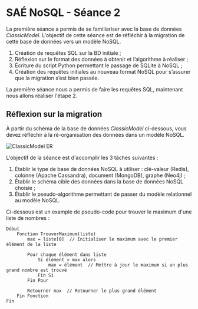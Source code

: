 # SAÉ NoSQL - Séance 2

La première séance a permis de se familiariser avec la base de données *ClassicModel*. L'objectif de cette séance est de réfléchir à la migration de cette base de données vers un modèle NoSQL.

1. Création de requêtes SQL sur la BD initiale ;
2. Réflexion sur le format des données à obtenir et l’algorithme à réaliser ;
3. Écriture du script Python permettant le passage de SQLite à NoSQL ;
4. Création des requêtes initiales au nouveau format NoSQL pour s’assurer que la migration s’est bien passée.

La première séance nous a permis de faire les requêtes SQL, maintenant nous allons réaliser l'étape 2.

## Réflexion sur la migration

À partir du schéma de la base de données *ClassicModel* ci-dessous, vous devez réfléchir à la ré-organisation des données dans un modèle NoSQL.

![ClassicModel ER](https://github.com/alannadevgen/resources-nosql/blob/main/SAE/img/ClassicModel-ER.png)

L'objectif de la séance est d'accomplir les 3 tâches suivantes :

1. Établir le type de base de données NoSQL à utiliser :  clé-valeur (Redis), colonne (Apache Cassandra), document (MongoDB), graphe (Neo4j) ;
2. Établir le schéma cible des données dans la base de données NoSQL choisie ;
3. Établir le pseudo-algorithme permettant de passer du modèle relationnel au modèle NoSQL.

Ci-dessous est un example de pseudo-code pour trouver le maximum d'une liste de nombres :
```
Début
    Fonction TrouverMaximum(liste)
        max = liste[0]  // Initialiser le maximum avec le premier élément de la liste

        Pour chaque élément dans liste
            Si élément > max alors
                max = élément  // Mettre à jour le maximum si un plus grand nombre est trouvé
            Fin Si
        Fin Pour

        Retourner max  // Retourner le plus grand élément
    Fin Fonction
Fin


```
